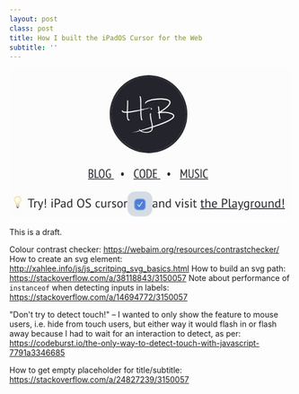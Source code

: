 ```yaml
---
layout: post
class: post
title: How I built the iPadOS Cursor for the Web
subtitle: ''
---
```


![wefwef](/images/ipad-cursor-preview.jpg)

This is a draft.

Colour contrast checker: https://webaim.org/resources/contrastchecker/
How to create an svg element: http://xahlee.info/js/js_scritping_svg_basics.html
How to build an svg path: https://stackoverflow.com/a/38118843/3150057
Note about performance of `instanceof` when detecting inputs in labels: https://stackoverflow.com/a/14694772/3150057

"Don't try to detect touch!" – I wanted to only show the feature to mouse users, i.e. hide from touch users, but either way it would flash in or flash away because I had to wait for an interaction to detect, as per: https://codeburst.io/the-only-way-to-detect-touch-with-javascript-7791a3346685

How to get empty placeholder for title/subtitle: https://stackoverflow.com/a/24827239/3150057
